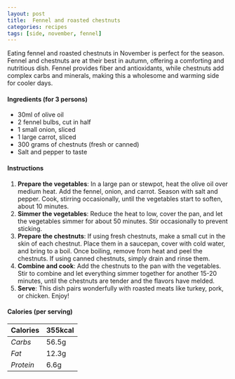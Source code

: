 ```yaml
---
layout: post
title:  Fennel and roasted chestnuts
categories: recipes
tags: [side, november, fennel]
---
```


Eating fennel and roasted chestnuts in November is perfect for the season. Fennel and chestnuts are at their best in autumn, offering a comforting and nutritious dish. Fennel provides fiber and antioxidants, while chestnuts add complex carbs and minerals, making this a wholesome and warming side for cooler days.


#### Ingredients (for 3 persons)
- 30ml of olive oil
- 2 fennel bulbs, cut in half
- 1 small onion, sliced
- 1 large carrot, sliced
- 300 grams of chestnuts (fresh or canned)
- Salt and pepper to taste

#### Instructions

1. **Prepare the vegetables**: In a large pan or stewpot, heat the olive oil over medium heat. Add the fennel, onion, and carrot. Season with salt and pepper. Cook, stirring occasionally, until the vegetables start to soften, about 10 minutes.
2. **Simmer the vegetables**: Reduce the heat to low, cover the pan, and let the vegetables simmer for about 50 minutes. Stir occasionally to prevent sticking.
3. **Prepare the chestnuts**: If using fresh chestnuts, make a small cut in the skin of each chestnut. Place them in a saucepan, cover with cold water, and bring to a boil. Once boiling, remove from heat and peel the chestnuts. If using canned chestnuts, simply drain and rinse them.
4. **Combine and cook**: Add the chestnuts to the pan with the vegetables. Stir to combine and let everything simmer together for another 15-20 minutes, until the chestnuts are tender and the flavors have melded.
5. **Serve**: This dish pairs wonderfully with roasted meats like turkey, pork, or chicken. Enjoy!

#### Calories (per serving)

| **Calories** | 355kcal |
| ----------- | ----------- |
| *Carbs* | 56.5g |
| *Fat* | 12.3g |
| *Protein* | 6.6g |